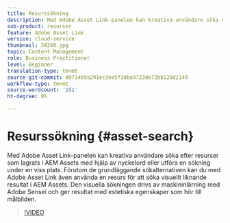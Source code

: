 ```yaml
---
title: Resurssökning
description: Med Adobe Asset Link-panelen kan kreativa användare söka efter resurser som lagrats i AEM Assets med hjälp av nyckelord eller utföra en sökning under en viss plats. Förutom de grundläggande sökalternativen kan du med Adobe Asset Link även använda en resurs för att söka visuellt liknande resultat i AEM Assets. Den visuella sökningen drivs av maskininlärning med Adobe Sensei och ger resultat med estetiska egenskaper som hör till målbilden.
sub-product: resurser
feature: Adobe Asset Link
version: cloud-service
thumbnail: 34260.jpg
topic: Content Management
role: Business Practitioner
level: Beginner
translation-type: tm+mt
source-git-commit: d9714b9a291ec3ee5f3dba9723de72bb120d2149
workflow-type: tm+mt
source-wordcount: '151'
ht-degree: 0%

---
```



# Resurssökning {#asset-search}

Med Adobe Asset Link-panelen kan kreativa användare söka efter resurser som lagrats i AEM Assets med hjälp av nyckelord eller utföra en sökning under en viss plats. Förutom de grundläggande sökalternativen kan du med Adobe Asset Link även använda en resurs för att söka visuellt liknande resultat i AEM Assets. Den visuella sökningen drivs av maskininlärning med Adobe Sensei och ger resultat med estetiska egenskaper som hör till målbilden.

>[!VIDEO](https://video.tv.adobe.com/v/34260/?quality=12)
